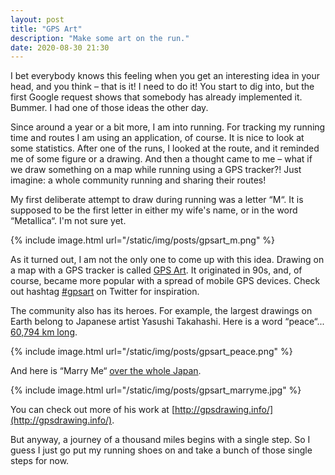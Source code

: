 ```yaml
---
layout: post
title: "GPS Art"
description: "Make some art on the run."
date: 2020-08-30 21:30
---
```


I bet everybody knows this feeling when you get an interesting idea in your head, and 
you think – that is it! I need to do it! You start to dig into, but the first Google 
request shows that somebody has already implemented it. Bummer. I had one of those ideas
the other day.

Since around a year or a bit more, I am into running. For tracking my running time and 
routes I am using an application, of course. It is nice to look at some statistics. After
one of the runs, I looked at the route, and it reminded me of some figure or a drawing.
And then a thought came to me – what if we draw something  on a map while running using a 
GPS tracker?! Just imagine: a whole community running and sharing their routes!

My first deliberate attempt to draw during running was a letter “M“. It is supposed to be 
the first letter in either my wife's name, or in the word “Metallica“. I'm not sure yet.

{% include image.html url="/static/img/posts/gpsart_m.png" %}

As it turned out, I am not the only one to come up with this idea. Drawing on a map with 
a GPS tracker is called [GPS Art]. It originated in 90s, and, of course, became more 
popular with a spread of mobile GPS devices. Check out hashtag [#gpsart](https://twitter.com/search?q=%23gpsart&src=typed_query)
on Twitter for inspiration.

The community also has its heroes. For example, the largest drawings on Earth belong to
Japanese artist Yasushi Takahashi. Here is a word “peace“... [60,794 km long](https://www.google.com/maps/d/viewer?hl=ja&mid=1nDdvPvZtyeh0a6uOxGTu7rEzRqI&ll=-3.81666561775622e-14%2C26.488384499999995&z=2).

{% include image.html url="/static/img/posts/gpsart_peace.png" %}

And here is “Marry Me“ [over the whole Japan](https://www.google.com/maps/d/viewer?hl=ja&mid=1m8Sevf2iWZT83ax5x2q6n8P8tBY&ll=38.29853440547071%2C137.199813859375&z=6).

{% include image.html url="/static/img/posts/gpsart_marryme.jpg" %}

You can check out more of his work at [http://gpsdrawing.info/](http://gpsdrawing.info/).

But anyway, a journey of a thousand miles begins with a single step. So I guess I just go 
put my running shoes on and take a bunch of those single steps for now.

[GPS Art]: https://en.wikipedia.org/wiki/GPS_drawing